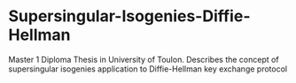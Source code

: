 # Supersingular-Isogenies-Diffie-Hellman
Master 1 Diploma Thesis in University of Toulon. Describes the concept of supersingular isogenies application to Diffie-Hellman key exchange protocol
